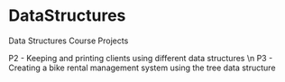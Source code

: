 # DataStructures
Data Structures Course Projects

P2 - Keeping and printing clients using different data structures \n
P3 - Creating a bike rental management system using the tree data structure
